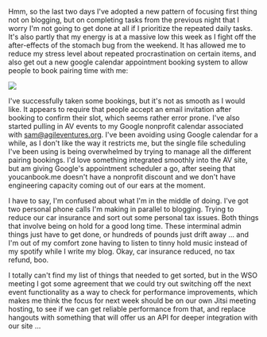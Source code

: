 Hmm, so the last two days I've adopted a new pattern of focusing first thing not on blogging, but on completing tasks from the previous night that I worry I'm not going to get done at all if I prioritize the repeated daily tasks.  It's also partly that my energy is at a massive low this week as I fight off the after-effects of the stomach bug from the weekend.  It has allowed me to reduce my stress level about repeated procrastination on certain items, and also get out a new google calendar appointment booking system to allow people to book pairing time with me:

![](https://dl.dropbox.com/s/6o1mpaniv0k3u4s/Screenshot%202017-11-10%2011.15.29.png?dl=0)

I've successfully taken some bookings, but it's not as smooth as I would like.  It appears to require that people accept an email invitation after booking to confirm their slot, which seems rather error prone.  I've also started pulling in AV events to my Google nonprofit calendar associated with sam@agileventures.org.  I've been avoiding using Google calendar for a while, as I don't like the way it restricts me, but the single file scheduling I've been using is being overwhelmed by trying to manage all the different pairing bookings.  I'd love something integrated smoothly into the AV site, but am giving Google's appointment scheduler a go, after seeing that youcanbook.me doesn't have a nonprofit discount and we don't have engineering capacity coming out of our ears at the moment.

I have to say, I'm confused about what I'm in the middle of doing.  I've got two personal phone calls I'm making in parallel to blogging.  Trying to reduce our car insurance and sort out some personal tax issues.  Both things that involve being on hold for a good long time.  These interminal admin things just have to get done, or hundreds of pounds just drift away ... and I'm out of my comfort zone having to listen to tinny hold music instead of my spotify while I write my blog.  Okay, car insurance reduced, no tax refund, boo.

I totally can't find my list of things that needed to get sorted, but in the WSO meeting I got some agreement that we could try out switching off the next event functionality as a way to check for performance improvements, which makes me think the focus for next week should be on our own Jitsi meeting hosting, to see if we can get reliable performance from that, and replace hangouts with something that will offer us an API for deeper integration with our site ...
